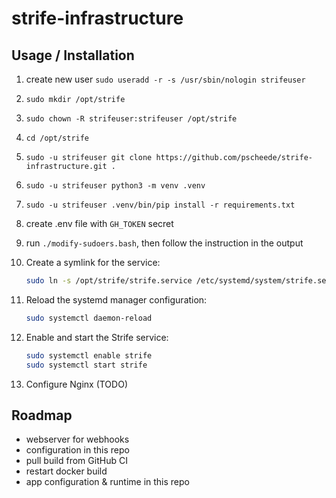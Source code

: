 # strife-infrastructure

## Usage / Installation

1. create new user `sudo useradd -r -s /usr/sbin/nologin strifeuser`
2. `sudo mkdir /opt/strife`
3. `sudo chown -R strifeuser:strifeuser /opt/strife`
4. `cd /opt/strife`
5. `sudo -u strifeuser git clone https://github.com/pscheede/strife-infrastructure.git .`
6. `sudo -u strifeuser python3 -m venv .venv`
7. `sudo -u strifeuser .venv/bin/pip install -r requirements.txt`
8. create .env file with `GH_TOKEN` secret
9. run `./modify-sudoers.bash`, then follow the instruction in the output
10. Create a symlink for the service:
    ```bash
    sudo ln -s /opt/strife/strife.service /etc/systemd/system/strife.service
    ```

11. Reload the systemd manager configuration:
    ```bash
    sudo systemctl daemon-reload
    ```

12. Enable and start the Strife service:
    ```bash
    sudo systemctl enable strife
    sudo systemctl start strife
    ```

13. Configure Nginx (TODO)

## Roadmap
- webserver for webhooks
- configuration in this repo
- pull build from GitHub CI
- restart docker build
- app configuration & runtime in this repo
